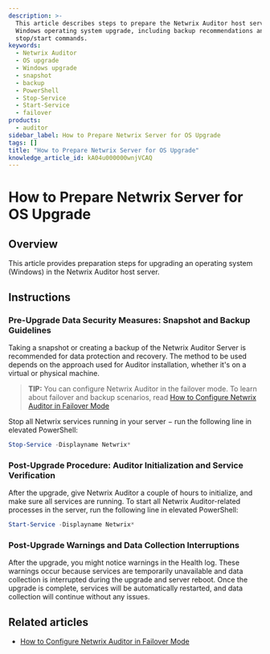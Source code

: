 ```yaml
---
description: >-
  This article describes steps to prepare the Netwrix Auditor host server for a
  Windows operating system upgrade, including backup recommendations and service
  stop/start commands.
keywords:
  - Netwrix Auditor
  - OS upgrade
  - Windows upgrade
  - snapshot
  - backup
  - PowerShell
  - Stop-Service
  - Start-Service
  - failover
products:
  - auditor
sidebar_label: How to Prepare Netwrix Server for OS Upgrade
tags: []
title: "How to Prepare Netwrix Server for OS Upgrade"
knowledge_article_id: kA04u000000wnjVCAQ
---
```


# How to Prepare Netwrix Server for OS Upgrade

## Overview

This article provides preparation steps for upgrading an operating system (Windows) in the Netwrix Auditor host server.

## Instructions

### Pre-Upgrade Data Security Measures: Snapshot and Backup Guidelines

Taking a snapshot or creating a backup of the Netwrix Auditor Server is recommended for data protection and recovery. The method to be used depends on the approach used for Auditor installation, whether it's on a virtual or physical machine.

> **TIP:** You can configure Netwrix Auditor in the failover mode. To learn about failover and backup scenarios, read [How to Configure Netwrix Auditor in Failover Mode](/docs/kb/auditor/how-to-configure-netwrix-auditor-in-failover-mode.md)

Stop all Netwrix services running in your server − run the following line in elevated PowerShell:

```powershell
Stop-Service -Displayname Netwrix*
```

### Post-Upgrade Procedure: Auditor Initialization and Service Verification

After the upgrade, give Netwrix Auditor a couple of hours to initialize, and make sure all services are running. To start all Netwrix Auditor-related processes in the server, run the following line in elevated PowerShell:

```powershell
Start-Service -Displayname Netwrix*
```

### Post-Upgrade Warnings and Data Collection Interruptions

After the upgrade, you might notice warnings in the Health log. These warnings occur because services are temporarily unavailable and data collection is interrupted during the upgrade and server reboot. Once the upgrade is complete, services will be automatically restarted, and data collection will continue without any issues.

## Related articles

- [How to Configure Netwrix Auditor in Failover Mode](/docs/kb/auditor/how-to-configure-netwrix-auditor-in-failover-mode.md)
